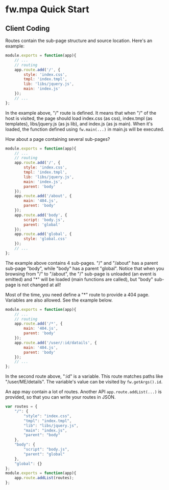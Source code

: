 # fw.mpa Quick Start #

## Client Coding ##

Routes contain the sub-page structure and source location. Here's an example:

```js
module.exports = function(app){
	// ...
	// routing
	app.route.add('/', {
		style: 'index.css',
		tmpl: 'index.tmpl',
		lib: 'libs/jquery.js',
		main: 'index.js'
	});
	// ...
};
```

In the example above, "/" route is defined.
It means that when "/" of the host is visited, the page should load index.css (as css), index.tmpl (as templates), libs/jquery.js (as js lib), and index.js (as js main).
When it's loaded, the function defined using `fw.main(...)` in main.js will be executed.

How about a page containing several sub-pages?

```js
module.exports = function(app){
	// ...
	// routing
	app.route.add('/', {
		style: 'index.css',
		tmpl: 'index.tmpl',
		lib: 'libs/jquery.js',
		main: 'index.js',
		parent: 'body'
	});
	app.route.add('/about', {
		main: '404.js',
		parent: 'body'
	});
	app.route.add('body', {
		script: 'body.js',
		parent: 'global'
	});
	app.route.add('global', {
		style: 'global.css'
	});
	// ...
};
```

The example above contains 4 sub-pages.
"/" and "/about" has a parent sub-page "body", while "body" has a parent "global".
Notice that when you browsing from "/" to "/about", the "/" sub-page is unloaded (an event is emitted) and "*" will be loaded (main functions are called), but "body" sub-page is not changed at all!

Most of the time, you need define a "*" route to provide a 404 page.
Variables are also allowed. See the example below.

```js
module.exports = function(app){
	// ...
	// routing
	app.route.add('/*', {
		main: '404.js',
		parent: 'body'
	});
	app.route.add('/user/:id/datails', {
		main: '404.js',
		parent: 'body'
	});
	// ...
};
```

In the second route above, ":id" is a variable. This route matches paths like "/user/ME/details". The variable's value can be visited by `fw.getArgs().id`.

An app may contain a lot of routes. Another API `app.route.addList(...)` is provided, so that you can write your routes in JSON.

```js
var routes = {
	"/": {
		"style": "index.css",
		"tmpl": "index.tmpl",
		"lib": "libs/jquery.js",
		"main": "index.js",
		"parent": "body"
	},
	"body": {
		"script": "body.js",
		"parent": "global"
	},
	"global": {}
};
module.exports = function(app){
	app.route.addList(routes);
};
```
